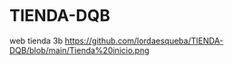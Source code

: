 # TIENDA-DQB
web tienda 3b
https://github.com/lordaesqueba/TIENDA-DQB/blob/main/Tienda%20inicio.png


